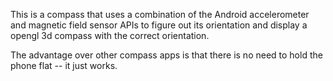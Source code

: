 This is a compass that uses a combination of the Android accelerometer and magnetic field sensor APIs to figure out its orientation and display a opengl 3d compass with the correct orientation.

The advantage over other compass apps is that there is no need to hold the phone flat -- it just works.